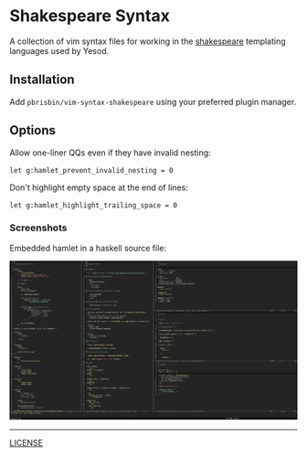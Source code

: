 # Shakespeare Syntax

A collection of vim syntax files for working in the [shakespeare][]
templating languages used by Yesod.

[shakespeare]: http://hackage.haskell.org/package/shakespeare

## Installation

Add `pbrisbin/vim-syntax-shakespeare` using your preferred plugin manager.

## Options

Allow one-liner QQs even if they have invalid nesting:

```vim
let g:hamlet_prevent_invalid_nesting = 0
```

Don't highlight empty space at the end of lines:

```vim
let g:hamlet_highlight_trailing_space = 0
```

### Screenshots

Embedded hamlet in a haskell source file:

![Screenshot](screenshot.png)

---

[LICENSE](./LICENSE)

